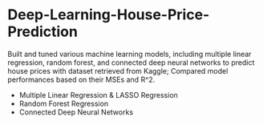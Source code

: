 # Deep-Learning-House-Price-Prediction
Built and tuned various machine learning models, including multiple linear regression, random forest, and connected deep neural networks to predict house prices with dataset retrieved from Kaggle; Compared model performances based on their MSEs and R^2.



 - Multiple Linear Regression & LASSO Regression
 - Random Forest Regression
 - Connected Deep Neural Networks
